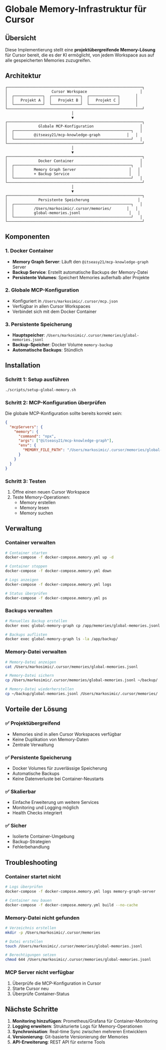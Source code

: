 # Globale Memory-Infrastruktur für Cursor

## Übersicht

Diese Implementierung stellt eine **projektübergreifende Memory-Lösung** für Cursor bereit, die es der KI ermöglicht, von jedem Workspace aus auf alle gespeicherten Memories zuzugreifen.

## Architektur

```
┌─────────────────────────────────────────────────────────────┐
│                    Cursor Workspace                        │
│  ┌─────────────┐  ┌─────────────┐  ┌─────────────┐       │
│  │   Projekt A │  │   Projekt B │  │   Projekt C │       │
│  └─────────────┘  └─────────────┘  └─────────────┘       │
└─────────────────────────────────────────────────────────────┘
                              │
                              ▼
┌─────────────────────────────────────────────────────────────┐
│              Globale MCP-Konfiguration                     │
│  ┌─────────────────────────────────────────────────────┐   │
│  │         @itseasy21/mcp-knowledge-graph            │   │
│  └─────────────────────────────────────────────────────┘   │
└─────────────────────────────────────────────────────────────┘
                              │
                              ▼
┌─────────────────────────────────────────────────────────────┐
│              Docker Container                              │
│  ┌─────────────────────────────────────────────────────┐   │
│  │         Memory Graph Server                        │   │
│  │         + Backup Service                           │   │
│  └─────────────────────────────────────────────────────┘   │
└─────────────────────────────────────────────────────────────┘
                              │
                              ▼
┌─────────────────────────────────────────────────────────────┐
│              Persistente Speicherung                      │
│  ┌─────────────────────────────────────────────────────┐   │
│  │         /Users/markosimic/.cursor/memories/       │   │
│  │         global-memories.jsonl                      │   │
│  └─────────────────────────────────────────────────────┘   │
└─────────────────────────────────────────────────────────────┘
```

## Komponenten

### 1. Docker Container
- **Memory Graph Server**: Läuft den `@itseasy21/mcp-knowledge-graph` Server
- **Backup Service**: Erstellt automatische Backups der Memory-Datei
- **Persistente Volumes**: Speichert Memories außerhalb aller Projekte

### 2. Globale MCP-Konfiguration
- Konfiguriert in `/Users/markosimic/.cursor/mcp.json`
- Verfügbar in allen Cursor Workspaces
- Verbindet sich mit dem Docker Container

### 3. Persistente Speicherung
- **Hauptspeicher**: `/Users/markosimic/.cursor/memories/global-memories.jsonl`
- **Backup-Speicher**: Docker Volume `memory-backup`
- **Automatische Backups**: Stündlich

## Installation

### Schritt 1: Setup ausführen
```bash
./scripts/setup-global-memory.sh
```

### Schritt 2: MCP-Konfiguration überprüfen
Die globale MCP-Konfiguration sollte bereits korrekt sein:
```json
{
  "mcpServers": {
    "memory": {
      "command": "npx",
      "args": ["@itseasy21/mcp-knowledge-graph"],
      "env": {
        "MEMORY_FILE_PATH": "/Users/markosimic/.cursor/memories/global-memories.jsonl"
      }
    }
  }
}
```

### Schritt 3: Testen
1. Öffne einen neuen Cursor Workspace
2. Teste Memory-Operationen:
   - Memory erstellen
   - Memory lesen
   - Memory suchen

## Verwaltung

### Container verwalten
```bash
# Container starten
docker-compose -f docker-compose.memory.yml up -d

# Container stoppen
docker-compose -f docker-compose.memory.yml down

# Logs anzeigen
docker-compose -f docker-compose.memory.yml logs

# Status überprüfen
docker-compose -f docker-compose.memory.yml ps
```

### Backups verwalten
```bash
# Manuelles Backup erstellen
docker exec global-memory-graph cp /app/memories/global-memories.jsonl /app/backup/

# Backups auflisten
docker exec global-memory-graph ls -la /app/backup/
```

### Memory-Datei verwalten
```bash
# Memory-Datei anzeigen
cat /Users/markosimic/.cursor/memories/global-memories.jsonl

# Memory-Datei sichern
cp /Users/markosimic/.cursor/memories/global-memories.jsonl ~/backup/

# Memory-Datei wiederherstellen
cp ~/backup/global-memories.jsonl /Users/markosimic/.cursor/memories/
```

## Vorteile der Lösung

### ✅ Projektübergreifend
- Memories sind in allen Cursor Workspaces verfügbar
- Keine Duplikation von Memory-Daten
- Zentrale Verwaltung

### ✅ Persistente Speicherung
- Docker Volumes für zuverlässige Speicherung
- Automatische Backups
- Keine Datenverluste bei Container-Neustarts

### ✅ Skalierbar
- Einfache Erweiterung um weitere Services
- Monitoring und Logging möglich
- Health Checks integriert

### ✅ Sicher
- Isolierte Container-Umgebung
- Backup-Strategien
- Fehlerbehandlung

## Troubleshooting

### Container startet nicht
```bash
# Logs überprüfen
docker-compose -f docker-compose.memory.yml logs memory-graph-server

# Container neu bauen
docker-compose -f docker-compose.memory.yml build --no-cache
```

### Memory-Datei nicht gefunden
```bash
# Verzeichnis erstellen
mkdir -p /Users/markosimic/.cursor/memories

# Datei erstellen
touch /Users/markosimic/.cursor/memories/global-memories.jsonl

# Berechtigungen setzen
chmod 644 /Users/markosimic/.cursor/memories/global-memories.jsonl
```

### MCP Server nicht verfügbar
1. Überprüfe die MCP-Konfiguration in Cursor
2. Starte Cursor neu
3. Überprüfe Container-Status

## Nächste Schritte

1. **Monitoring hinzufügen**: Prometheus/Grafana für Container-Monitoring
2. **Logging erweitern**: Strukturierte Logs für Memory-Operationen
3. **Synchronisation**: Real-time Sync zwischen mehreren Entwicklern
4. **Versionierung**: Git-basierte Versionierung der Memories
5. **API-Erweiterung**: REST API für externe Tools 